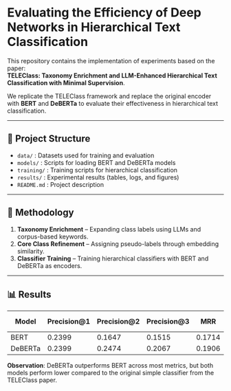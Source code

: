 # Evaluating the Efficiency of Deep Networks in Hierarchical Text Classification

This repository contains the implementation of experiments based on the paper:  
**TELEClass: Taxonomy Enrichment and LLM-Enhanced Hierarchical Text Classification with Minimal Supervision**.  

We replicate the TELEClass framework and replace the original encoder with **BERT** and **DeBERTa** to evaluate their effectiveness in hierarchical text classification.

---

## 📌 Project Structure
- `data/` : Datasets used for training and evaluation  
- `models/` : Scripts for loading BERT and DeBERTa models  
- `training/` : Training scripts for hierarchical classification  
- `results/` : Experimental results (tables, logs, and figures)  
- `README.md` : Project description  

---

## 🚀 Methodology
1. **Taxonomy Enrichment** – Expanding class labels using LLMs and corpus-based keywords.  
2. **Core Class Refinement** – Assigning pseudo-labels through embedding similarity.  
3. **Classifier Training** – Training hierarchical classifiers with BERT and DeBERTa as encoders.  

---

## 📊 Results

| Model   | Precision@1 | Precision@2 | Precision@3 | MRR    | Example F1 |
|---------|-------------|-------------|-------------|--------|------------|
| BERT    | 0.2399      | 0.1647      | 0.1515      | 0.1714 | 0.1553     |
| DeBERTa | 0.2399      | 0.2474      | 0.2067      | 0.1906 | 0.2099     |


**Observation**: DeBERTa outperforms BERT across most metrics, but both models perform lower compared to the original simple classifier from the TELEClass paper.



